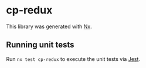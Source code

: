 # cp-redux

This library was generated with [Nx](https://nx.dev).

## Running unit tests

Run `nx test cp-redux` to execute the unit tests via [Jest](https://jestjs.io).
